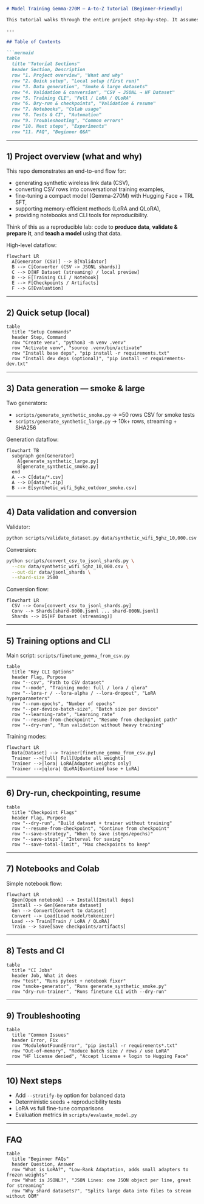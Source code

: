 

````markdown
# Model Training Gemma-270M — A-to-Z Tutorial (Beginner-Friendly)

This tutorial walks through the entire project step-by-step. It assumes you can run basic shell commands and have Python installed. Filenames and commands are wrapped in backticks (e.g., `scripts/finetune_gemma_from_csv.py`). Mermaid diagrams are included to visualize workflows and tables.

---

## Table of Contents

```mermaid
table
  title "Tutorial Sections"
  header Section, Description
  row "1. Project overview", "What and why"
  row "2. Quick setup", "Local setup (first run)"
  row "3. Data generation", "Smoke & large datasets"
  row "4. Validation & conversion", "CSV → JSONL → HF Dataset"
  row "5. Training CLI", "Full / LoRA / QLoRA"
  row "6. Dry-run & checkpoints", "Validation & resume"
  row "7. Notebooks", "Colab usage"
  row "8. Tests & CI", "Automation"
  row "9. Troubleshooting", "Common errors"
  row "10. Next steps", "Experiments"
  row "11. FAQ", "Beginner Q&A"
````

---

## 1) Project overview (what and why)

This repo demonstrates an end-to-end flow for:

* generating synthetic wireless link data (CSV),
* converting CSV rows into conversational training examples,
* fine-tuning a compact model (Gemma-270M) with Hugging Face + TRL SFT,
* supporting memory-efficient methods (LoRA and QLoRA),
* providing notebooks and CLI tools for reproducibility.

Think of this as a reproducible lab: code to **produce data**, **validate & prepare it**, and **teach a model** using that data.

High-level dataflow:

```mermaid
flowchart LR
  A[Generator (CSV)] --> B[Validator]
  B --> C[Converter (CSV -> JSONL shards)]
  C --> D[HF Dataset (streaming) / local preview]
  D --> E[Training CLI / Notebook]
  E --> F[Checkpoints / Artifacts]
  F --> G[Evaluation]
```

---

## 2) Quick setup (local)

```mermaid
table
  title "Setup Commands"
  header Step, Command
  row "Create venv", "python3 -m venv .venv"
  row "Activate venv", "source .venv/bin/activate"
  row "Install base deps", "pip install -r requirements.txt"
  row "Install dev deps (optional)", "pip install -r requirements-dev.txt"
```

---

## 3) Data generation — smoke & large

Two generators:

* `scripts/generate_synthetic_smoke.py` → ≈50 rows CSV for smoke tests
* `scripts/generate_synthetic_large.py` → 10k+ rows, streaming + SHA256

Generation dataflow:

```mermaid
flowchart TB
  subgraph gen[Generator]
    A[generate_synthetic_large.py]
    B[generate_synthetic_smoke.py]
  end
  A --> C[data/*.csv]
  A --> D[data/*.zip]
  B --> E[synthetic_wifi_5ghz_outdoor_smoke.csv]
```

---

## 4) Data validation and conversion

Validator:

```bash
python scripts/validate_dataset.py data/synthetic_wifi_5ghz_10,000.csv
```

Conversion:

```bash
python scripts/convert_csv_to_jsonl_shards.py \
  --csv data/synthetic_wifi_5ghz_10,000.csv \
  --out-dir data/jsonl_shards \
  --shard-size 2500
```

Conversion flow:

```mermaid
flowchart LR
  CSV --> Conv[convert_csv_to_jsonl_shards.py]
  Conv --> Shards[shard-0000.jsonl ... shard-000N.jsonl]
  Shards --> DS[HF Dataset (streaming)]
```

---

## 5) Training options and CLI

Main script: `scripts/finetune_gemma_from_csv.py`

```mermaid
table
  title "Key CLI Options"
  header Flag, Purpose
  row "--csv", "Path to CSV dataset"
  row "--mode", "Training mode: full / lora / qlora"
  row "--lora-r / --lora-alpha / --lora-dropout", "LoRA hyperparameters"
  row "--num-epochs", "Number of epochs"
  row "--per-device-batch-size", "Batch size per device"
  row "--learning-rate", "Learning rate"
  row "--resume-from-checkpoint", "Resume from checkpoint path"
  row "--dry-run", "Run validation without heavy training"
```

Training modes:

```mermaid
flowchart LR
  Data[Dataset] --> Trainer[finetune_gemma_from_csv.py]
  Trainer -->|full| Full[Update all weights]
  Trainer -->|lora| LoRA[Adapter weights only]
  Trainer -->|qlora| QLoRA[Quantized base + LoRA]
```

---

## 6) Dry-run, checkpointing, resume

```mermaid
table
  title "Checkpoint Flags"
  header Flag, Purpose
  row "--dry-run", "Build dataset + trainer without training"
  row "--resume-from-checkpoint", "Continue from checkpoint"
  row "--save-strategy", "When to save (steps/epochs)"
  row "--save-steps", "Interval for saving"
  row "--save-total-limit", "Max checkpoints to keep"
```

---

## 7) Notebooks and Colab

Simple notebook flow:

```mermaid
flowchart LR
  Open[Open notebook] --> Install[Install deps]
  Install --> Gen[Generate dataset]
  Gen --> Convert[Convert to dataset]
  Convert --> Load[Load model/tokenizer]
  Load --> Train[Train / LoRA / QLoRA]
  Train --> Save[Save checkpoints/artifacts]
```

---

## 8) Tests and CI

```mermaid
table
  title "CI Jobs"
  header Job, What it does
  row "test", "Runs pytest + notebook fixer"
  row "smoke-generator", "Runs generate_synthetic_smoke.py"
  row "dry-run-trainer", "Runs finetune CLI with --dry-run"
```

---

## 9) Troubleshooting

```mermaid
table
  title "Common Issues"
  header Error, Fix
  row "ModuleNotFoundError", "pip install -r requirements*.txt"
  row "Out-of-memory", "Reduce batch size / rows / use LoRA"
  row "HF license denied", "Accept license + login to Hugging Face"
```

---

## 10) Next steps

* Add `--stratify-by` option for balanced data
* Deterministic seeds + reproducibility tests
* LoRA vs full fine-tune comparisons
* Evaluation metrics in `scripts/evaluate_model.py`

---

## FAQ

```mermaid
table
  title "Beginner FAQs"
  header Question, Answer
  row "What is LoRA?", "Low-Rank Adaptation, adds small adapters to frozen weights"
  row "What is JSONL?", "JSON Lines: one JSON object per line, great for streaming"
  row "Why shard datasets?", "Splits large data into files to stream without OOM"
```


